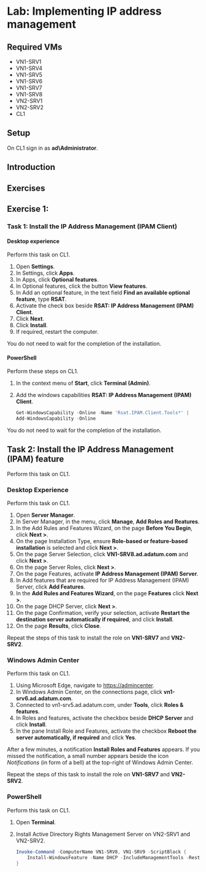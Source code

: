 # Lab: Implementing IP address management

## Required VMs

* VN1-SRV1
* VN1-SRV4
* VN1-SRV5
* VN1-SRV6
* VN1-SRV7
* VN1-SRV8
* VN2-SRV1
* VN2-SRV2
* CL1

## Setup

On CL1 sign in as **ad\Administrator**.

## Introduction

## Exercises

## Exercise 1:

### Task 1: Install the IP Address Management (IPAM Client)

#### Desktop experience

Perform this task on CL1.

1. Open **Settings**.
1. In Settings, click **Apps**.
1. In Apps, click **Optional features**.
1. In Optional features, click the button **View features**.
1. In Add an optional feature, in the text field **Find an available optional feature**, type **RSAT**.
1. Activate the check box beside **RSAT: IP Address Management (IPAM) Client**.
1. Click **Next**.
1. Click **Install**.
1. If required, restart the computer.

You do not need to wait for the completion of the installation.

#### PowerShell

Perform these steps on CL1.

1. In the context menu of **Start**, click **Terminal (Admin)**.
1. Add the windows capabilities **RSAT: IP Address Management (IPAM) Client**.

    ````powershell
    Get-WindowsCapability -Online -Name 'Rsat.IPAM.Client.Tools*' |
    Add-WindowsCapability -Online
    ````

You do not need to wait for the completion of the installation.

## Task 2: Install the IP Address Management (IPAM) feature

Perform this task on CL1.

### Desktop Experience

Perform this task on CL1.

1. Open **Server Manager**.
1. In Server Manager, in the menu, click **Manage**, **Add Roles and Reatures**.
1. In the Add Rules and Features Wizard, on the page **Before You Begin**, click **Next >**.
1. On the page Installation Type, ensure **Role-based or feature-based installation** is selected and click **Next >**.
1. On the page Server Selection, click **VN1-SRV8.ad.adatum.com** and click **Next >**.
1. On the page Server Roles, click **Next >**.
1. On the page Features, activate **IP Address Management (IPAM) Server**.
1. In Add features that are required for IP Address Management (IPAM) Server, click **Add Features**.
1. In the **Add Rules and Features Wizard**, on the page **Features** click **Next >**.
1. On the page DHCP Server, click **Next >**.
1. On the page Confirmation, verify your selection, activate **Restart the destination server automatically if required**, and click **Install**.
1. On the page **Results**, click **Close**.

Repeat the steps of this task to install the role on **VN1-SRV7** and **VN2-SRV2**.

### Windows Admin Center

Perform this task on CL1.

1. Using Microsoft Edge, navigate to <https://admincenter>.
1. In Windows Admin Center, on the connections page, click **vn1-srv6.ad.adatum.com**.
1. Connected to vn1-srv5.ad.adatum.com, under **Tools**, click **Roles & features**.
1. In Roles and features, activate the checkbox beside **DHCP Server** and click **Install**.
1. In the pane Install Role and Features, activate the checkbox **Reboot the server automatically, if required** and click **Yes**.

After a few minutes, a notification **Install Roles and Features** appears. If you missed the notification, a small number appears beside the icon *Notifications* (in form of a bell) at the top-right of Windows Admin Center.

Repeat the steps of this task to install the role on **VN1-SRV7** and **VN2-SRV2**.

### PowerShell

Perform this task on CL1.

1. Open **Terminal**.
1. Install Active Directory Rights Management Server on VN2-SRV1 and VN2-SRV2.

    ````powershell
    Invoke-Command -ComputerName VN1-SRV8, VN1-SRV9 -ScriptBlock {
        Install-WindowsFeature -Name DHCP -IncludeManagementTools -Restart 
    }
    ````
